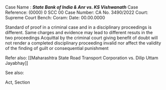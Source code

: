 Case Name : ***State Bank of India & Anr vs. KS Vishwanath***
Case Reference: (0000) 0 SCC 00
Case Number: CA No. 3490/2022
Court: Supreme Court
Bench: 
Coram:
Date: 00.00.0000

Standard of proof in a criminal case and in a disciplinary proceedings is different.
Same charges and evidence may lead to different resuts in the two proceedings
Acquittal by the criminal court giving benefit of doubt will not render a completed disciplinary proceeding invalid nor affect the validity of the finding of guilt or consequential punishment

Refer also:
[[Maharashtra State Road Transport Corporation vs. Dilip Uttam Jayabhay]]

See also:
 
Act, Section